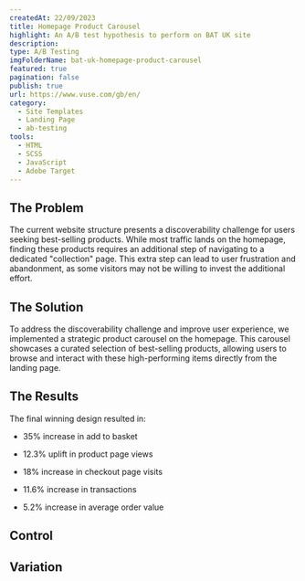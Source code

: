 ```yaml
---
createdAt: 22/09/2023
title: Homepage Product Carousel
highlight: An A/B test hypothesis to perform on BAT UK site
description:
type: A/B Testing
imgFolderName: bat-uk-homepage-product-carousel
featured: true
pagination: false
publish: true
url: https://www.vuse.com/gb/en/
category:
  - Site Templates
  - Landing Page
  - ab-testing
tools:
  - HTML
  - SCSS
  - JavaScript
  - Adobe Target
---
```


<!-- Start Problem Section -->
<div class="l-wrap">
  <div class="u-my-64">
  <div class="u-maxw-700 u-mx-auto">

## The Problem

The current website structure presents a discoverability challenge for users seeking best-selling products. While most traffic lands on the homepage, finding these products requires an additional step of navigating to a dedicated "collection" page. This extra step can lead to user frustration and abandonment, as some visitors may not be willing to invest the additional effort.

## The Solution

To address the discoverability challenge and improve user experience, we implemented a strategic product carousel on the homepage. This carousel showcases a curated selection of best-selling products, allowing users to browse and interact with these high-performing items directly from the landing page.

## The Results

The final winning design resulted in:

- 35% increase in add to basket
- 12.3% uplift in product page views
- 18% increase in checkout page visits
- 11.6% increase in transactions
- 5.2% increase in average order value

  </div>
  </div>
</div>
<!-- End Problem Section -->

<!-- Start Control | Variation Section -->
<div class="l-wrap l-wrap--fluid">
  <div class="u-d-grid u-grid-2-columns-from-500 u-gap-48-16">
  <div class="c-control">
    <h2>Control</h2>

<MarkdownImg src="work/bat-uk-homepage-product-carousel/Control.png" alt="BAT UK Homepage Product Carousel Control"></MarkdownImg>

  </div>

  <div class="c-variation">
    <h2>Variation</h2>

<MarkdownImg src="work/bat-uk-homepage-product-carousel/Variation.png" alt="BAT UK Homepage Product Carousel Variation"></MarkdownImg>

  </div>
  </div>
</div>
<!-- End Control | Variation Section -->
